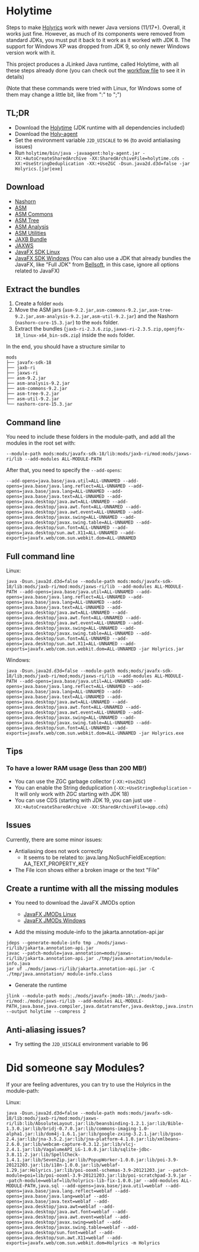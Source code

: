 # Holytime

Steps to make [Holyrics](https://holyrics.com.br) work with newer Java versions (11/17+).
Overall, it works just fine. However, as much of its components were removed from standard JDKs, you must put it back to it work as it worked with JDK 8.
The support for Windows XP was dropped from JDK 9, so only newer Windows version work with it.

This project produces a JLinked Java runtime, called Holytime, with all these steps already done (you can check out the [workflow file](https://github.com/Thihup/holytime/blob/main/.github/workflows/generate-runtime.yml) to see it in details)

(Note that these commands were tried with Linux, for Windows some of them may change a little bit, like from ":" to ";")

## TL;DR
- Download the [Holytime](https://github.com/Thihup/holytime/releases) (JDK runtime with all dependencies included)
- Download the [Holy-agent](https://github.com/Thihup/holy-agent/releases/download/latest/holy-agent.jar)
- Set the environment variable `J2D_UISCALE` to `96` (to avoid antialiasing issues)
- Run `holytime/bin/java -javaagent:holy-agent.jar -XX:+AutoCreateSharedArchive -XX:SharedArchiveFile=holytime.cds -XX:+UseStringDeduplication -XX:+UseZGC -Dsun.java2d.d3d=false -jar Holyrics.[jar|exe]`

## Download
- [Nashorn](https://repo1.maven.org/maven2/org/openjdk/nashorn/nashorn-core/15.3/nashorn-core-15.3.jar) 
- [ASM](https://repo1.maven.org/maven2/org/ow2/asm/asm/9.2/asm-9.2.jar)
- [ASM Commons](https://repo1.maven.org/maven2/org/ow2/asm/asm-commons/9.2/asm-commons-9.2.jar)
- [ASM Tree](https://repo1.maven.org/maven2/org/ow2/asm/asm-tree/9.2/asm-tree-9.2.jar)
- [ASM Analysis](https://repo1.maven.org/maven2/org/ow2/asm/asm-analysis/9.2/asm-analysis-9.2.jar)
- [ASM Utilities](https://repo1.maven.org/maven2/org/ow2/asm/asm-util/9.2/asm-util-9.2.jar)
- [JAXB Bundle](https://search.maven.org/remotecontent?filepath=com/sun/xml/bind/jaxb-ri/2.3.6/jaxb-ri-2.3.6.zip)
- [JAXWS](https://search.maven.org/remotecontent?filepath=com/sun/xml/ws/jaxws-ri/2.3.5/jaxws-ri-2.3.5.zip)
- [JavaFX SDK Linux](https://download2.gluonhq.com/openjfx/18/openjfx-18_linux-x64_bin-sdk.zip)
- [JavaFX SDK Windows](https://download2.gluonhq.com/openjfx/18/openjfx-18_windows-x64_bin-sdk.zip)
(You can also use a JDK that already bundles the JavaFX, like "Full JDK" from [Bellsoft](https://bell-sw.com/pages/downloads), in this case, ignore all options related to JavaFX)

## Extract the bundles
1. Create a folder `mods`
2. Move the ASM jars (`asm-9.2.jar,asm-commons-9.2.jar,asm-tree-9.2.jar,asm-analysis-9.2.jar,asm-util-9.2.jar`) and the Nashorn (`nashorn-core-15.3.jar`) to the `mods` folder. 
3. Extract the bundles (`jaxb-ri-2.3.6.zip,jaxws-ri-2.3.5.zip,openjfx-18_linux-x64_bin-sdk.zip`) inside the `mods` folder.

In the end, you should have a structure similar to
```
mods
├── javafx-sdk-18
├── jaxb-ri
├── jaxws-ri
├── asm-9.2.jar
├── asm-analysis-9.2.jar
├── asm-commons-9.2.jar
├── asm-tree-9.2.jar
├── asm-util-9.2.jar
└── nashorn-core-15.3.jar
```

## Command line

You need to include these folders in the module-path, and add all the modules in the root set with:
```
--module-path mods:mods/javafx-sdk-18/lib:mods/jaxb-ri/mod:mods/jaxws-ri/lib --add-modules ALL-MODULE-PATH
```

After that, you need to specify the `--add-opens`:
```
--add-opens=java.base/java.util=ALL-UNNAMED --add-opens=java.base/java.lang.reflect=ALL-UNNAMED --add-opens=java.base/java.lang=ALL-UNNAMED --add-opens=java.base/java.text=ALL-UNNAMED --add-opens=java.desktop/java.awt=ALL-UNNAMED --add-opens=java.desktop/java.awt.font=ALL-UNNAMED --add-opens=java.desktop/java.awt.event=ALL-UNNAMED --add-opens=java.desktop/javax.swing=ALL-UNNAMED --add-opens=java.desktop/javax.swing.table=ALL-UNNAMED --add-opens=java.desktop/sun.font=ALL-UNNAMED --add-opens=java.desktop/sun.awt.X11=ALL-UNNAMED --add-exports=javafx.web/com.sun.webkit.dom=ALL-UNNAMED
```


## Full command line

Linux:
```shell
java -Dsun.java2d.d3d=false --module-path mods:mods/javafx-sdk-18/lib:mods/jaxb-ri/mod:mods/jaxws-ri/lib --add-modules ALL-MODULE-PATH --add-opens=java.base/java.util=ALL-UNNAMED --add-opens=java.base/java.lang.reflect=ALL-UNNAMED --add-opens=java.base/java.lang=ALL-UNNAMED --add-opens=java.base/java.text=ALL-UNNAMED --add-opens=java.desktop/java.awt=ALL-UNNAMED --add-opens=java.desktop/java.awt.font=ALL-UNNAMED --add-opens=java.desktop/java.awt.event=ALL-UNNAMED --add-opens=java.desktop/javax.swing=ALL-UNNAMED --add-opens=java.desktop/javax.swing.table=ALL-UNNAMED --add-opens=java.desktop/sun.font=ALL-UNNAMED --add-opens=java.desktop/sun.awt.X11=ALL-UNNAMED --add-exports=javafx.web/com.sun.webkit.dom=ALL-UNNAMED -jar Holyrics.jar
```

Windows:
```shell
java -Dsun.java2d.d3d=false --module-path mods;mods/javafx-sdk-18/lib;mods/jaxb-ri/mod;mods/jaxws-ri/lib --add-modules ALL-MODULE-PATH --add-opens=java.base/java.util=ALL-UNNAMED --add-opens=java.base/java.lang.reflect=ALL-UNNAMED --add-opens=java.base/java.lang=ALL-UNNAMED --add-opens=java.base/java.text=ALL-UNNAMED --add-opens=java.desktop/java.awt=ALL-UNNAMED --add-opens=java.desktop/java.awt.font=ALL-UNNAMED --add-opens=java.desktop/java.awt.event=ALL-UNNAMED --add-opens=java.desktop/javax.swing=ALL-UNNAMED --add-opens=java.desktop/javax.swing.table=ALL-UNNAMED --add-opens=java.desktop/sun.font=ALL-UNNAMED --add-exports=javafx.web/com.sun.webkit.dom=ALL-UNNAMED -jar Holyrics.exe
```

## Tips

### To have a lower RAM usage (less than 200 MB!)
- You can use the ZGC garbage collector (`-XX:+UseZGC`)
- You can enable the String deduplication (`-XX:+UseStringDeduplication` - It will only work with ZGC starting with JDK 18)
- You can use CDS (starting with JDK 19, you can just use `-XX:+AutoCreateSharedArchive -XX:SharedArchiveFile=app.cds`)

## Issues
Currently, there are some minor issues:
- Antialiasing does not work correctly
  - It seems to be related to: java.lang.NoSuchFieldException: AA_TEXT_PROPERTY_KEY
- The File icon shows either a broken image or the text "File"

## Create a runtime with all the missing modules
- You need to download the JavaFX JMODs option
  - [JavaFX JMODs Linux](https://download2.gluonhq.com/openjfx/18/openjfx-18_linux-x64_bin-jmods.zip)
  - [JavaFX JMODs Windows](https://download2.gluonhq.com/openjfx/18/openjfx-18_windows-x64_bin-jmods.zip)

- Add the missing module-info to the jakarta.annotation-api.jar
```
jdeps --generate-module-info tmp ./mods/jaxws-ri/lib/jakarta.annotation-api.jar
javac --patch-module=java.annotation=mods/jaxws-ri/lib/jakarta.annotation-api.jar ./tmp/java.annotation/module-info.java
jar uf ./mods/jaxws-ri/lib/jakarta.annotation-api.jar -C ./tmp/java.annotation/ module-info.class
```
- Generate the runtime
```
jlink --module-path mods:./mods/javafx-jmods-18\:./mods/jaxb-ri/mod:./mods/jaxws-ri/lib --add-modules ALL-MODULE-PATH,java.base,java.compiler,java.datatransfer,java.desktop,java.instrument,java.logging,java.management,java.management.rmi,java.naming,java.net.http,java.prefs,java.rmi,java.scripting,java.se,java.security.jgss,java.security.sasl,java.smartcardio,java.sql,java.sql.rowset,java.transaction.xa,java.xml,java.xml.crypto,jdk.accessibility,jdk.charsets,jdk.crypto.cryptoki,jdk.crypto.ec,jdk.dynalink,jdk.httpserver,jdk.incubator.foreign,jdk.incubator.vector,jdk.internal.vm.ci,jdk.internal.vm.compiler,jdk.internal.vm.compiler.management,jdk.jdwp.agent,jdk.jfr,jdk.jsobject,jdk.localedata,jdk.management,jdk.management.agent,jdk.management.jfr,jdk.naming.dns,jdk.naming.rmi,jdk.net,jdk.nio.mapmode,jdk.sctp,jdk.security.auth,jdk.security.jgss,jdk.unsupported,jdk.xml.dom,jdk.zipfs --output holytime --compress 2
```

## Anti-aliasing issues?
- Try setting the `J2D_UISCALE` environment variable to 96

# Did someone say Modules?
If your are feeling adventures, you can try to use the Holyrics in the module-path:

Linux:
```
java -Dsun.java2d.d3d=false --module-path mods:mods/javafx-sdk-18/lib:mods/jaxb-ri/mod:mods/jaxws-ri/lib:lib/AbsoluteLayout.jar:lib/beansbinding-1.2.1.jar:lib/Bible-1.3.0.jar:lib/bridj-0.7.0.jar:lib/commons-imaging-1.0-alpha1.jar:lib/dom4j-1.6.1.jar:lib/google-zxing-3.2.1.jar:lib/gson-2.4.jar:lib/jna-3.5.2.jar:lib/jna-platform-4.1.0.jar:lib/xmlbeans-2.6.0.jar:lib/webcam-capture-0.3.12.jar:lib/vlcj-2.4.1.jar:lib/VagalumeAPI_LG-1.0.0.jar:lib/sqlite-jdbc-3.8.11.2.jar:lib/SpellCheck-1.4.1.jar:lib/SevenZip.jar:lib/PopupWorker-1.0.0.jar:lib/poi-3.9-20121203.jar:lib/i18n-1.0.0.jar:lib/weblaf-1.29.jar:Holyrics.jar:lib/poi-ooxml-schemas-3.9-20121203.jar --patch-module=poi=lib/poi-ooxml-3.9-20121203.jar:lib/poi-scratchpad-3.9.jar --patch-module=weblaf=lib/holyrics-lib-fix-1.0.0.jar --add-modules ALL-MODULE-PATH,java.sql --add-opens=java.base/java.util=weblaf --add-opens=java.base/java.lang.reflect=weblaf --add-opens=java.base/java.lang=weblaf --add-opens=java.base/java.text=weblaf --add-opens=java.desktop/java.awt=weblaf --add-opens=java.desktop/java.awt.font=weblaf --add-opens=java.desktop/java.awt.event=weblaf --add-opens=java.desktop/javax.swing=weblaf --add-opens=java.desktop/javax.swing.table=weblaf --add-opens=java.desktop/sun.font=weblaf --add-opens=java.desktop/sun.awt.X11=weblaf --add-exports=javafx.web/com.sun.webkit.dom=Holyrics -m Holyrics
```

